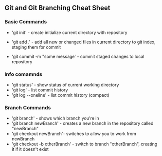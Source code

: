## Git and Git Branching Cheat Sheet

### Basic Commands
* 'git init'  - create initialize current directory with repository

* 'git add .' - add all new or changed files in current directory to git index, staging them for commit

* 'git commit -m "some message' - commit staged changes to local repository


### Info comamnds
* 'git status' - show status of current working directory
* 'git log' - list commit history
* 'git log --oneline' - list commit history (compact)



### Branch Commands
* 'git branch' - shows which branch you're in
* 'git branch newBranch' - creates a new branch in the repository called "newBranch"
* 'git checkout newBranch'- switches to allow you to work from newBranch
* 'git checkout -b otherBranch' - switch to branch "otherBranch", creating it if it doesn't exist

